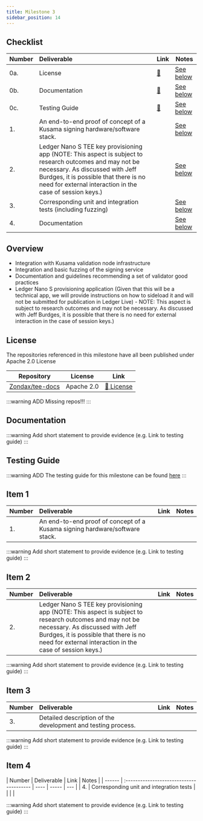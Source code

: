 ```yaml
---
title: Milestone 3
sidebar_position: 14
---
```


## Checklist

| Number | Deliverable                                                                                                                                                                                                                                     | Link                     | Notes                       |
| ------ | :---------------------------------------------------------------------------------------------------------------------------------------------------------------------------------------------------------------------------------------------- | ------------------------ | --------------------------- |
| 0a.    | License                                                                                                                                                                                                                                         | [:link:](#license)       | [See below](#license)       |
| 0b.    | Documentation                                                                                                                                                                                                                                   | [:link:](#documentation) | [See below](#documentation) |
| 0c.    | Testing Guide                                                                                                                                                                                                                                   | [:link:](#testing-guide) | [See below](#testing-guide) |
| 1.     | An end-to-end proof of concept of a Kusama signing hardware/software stack.                                                                                                                                                                     |                          | [See below](#item-1)        |
| 2.     | Ledger Nano S TEE key provisioning app (NOTE: This aspect is subject to research outcomes and may not be necessary. As discussed with Jeff Burdges, it is possible that there is no need for external interaction in the case of session keys.) |                          | [See below](#item-2)        |
| 3.     | Corresponding unit and integration tests (including fuzzing)                                                                                                                                                                                    |                          | [See below](#item-3)        |
| 4.     | Documentation                                                                                                                                                                                                                                   |                          | [See below](#item-4)        |

## Overview

- Integration with Kusama validation node infrastructure
- Integration and basic fuzzing of the signing service
- Documentation and guidelines recommending a set of validator good practices
- Ledger Nano S provisioning application (Given that this will be a technical app, we will
  provide instructions on how to sideload it and will not be submitted for publication in
  Ledger Live) - NOTE: This aspect is subject to research outcomes and may not be
  necessary. As discussed with Jeff Burdges, it is possible that there is no need for external
  interaction in the case of session keys.)

## License

The repositories referenced in this milestone have all been published under Apache 2.0 License

| Repository                                            | License    | Link                                                                               |
| ----------------------------------------------------- | ---------- | ---------------------------------------------------------------------------------- |
| [Zondax/tee-docs](https://github.com/Zondax/tee-docs) | Apache 2.0 | [:page_facing_up: License](https://github.com/Zondax/tee-docs/blob/master/LICENSE) |

:::warning
ADD Missing repos!!!
:::

## Documentation

:::warning
Add short statement to provide evidence (e.g. Link to testing guide)
:::

## Testing Guide

:::warning
ADD The testing guide for this milestone can be found [here](../testing/IntegrationTest.md)
:::

## Item 1

| Number | Deliverable                                                                 | Link | Notes |
| ------ | :-------------------------------------------------------------------------- | ---- | ----- |
| 1.     | An end-to-end proof of concept of a Kusama signing hardware/software stack. |      |       |

:::warning
Add short statement to provide evidence (e.g. Link to testing guide)
:::

## Item 2

| Number | Deliverable                                                                                                                                                                                                                                     | Link | Notes |
| ------ | :---------------------------------------------------------------------------------------------------------------------------------------------------------------------------------------------------------------------------------------------- | ---- | ----- |
| 2.     | Ledger Nano S TEE key provisioning app (NOTE: This aspect is subject to research outcomes and may not be necessary. As discussed with Jeff Burdges, it is possible that there is no need for external interaction in the case of session keys.) |      |       |

:::warning
Add short statement to provide evidence (e.g. Link to testing guide)
:::

## Item 3

| Number | Deliverable                                                  | Link | Notes |
| ------ | :----------------------------------------------------------- | ---- | ----- |
| 3.     | Detailed description of the development and testing process. |      |       |

:::warning
Add short statement to provide evidence (e.g. Link to testing guide)
:::

## Item 4

| Number | Deliverable                              | Link | Notes |
| ------ | :--------------------------------------- | ---- | ----- | --- |
| 4.     | Corresponding unit and integration tests |      |       |     |

:::warning
Add short statement to provide evidence (e.g. Link to testing guide)
:::

